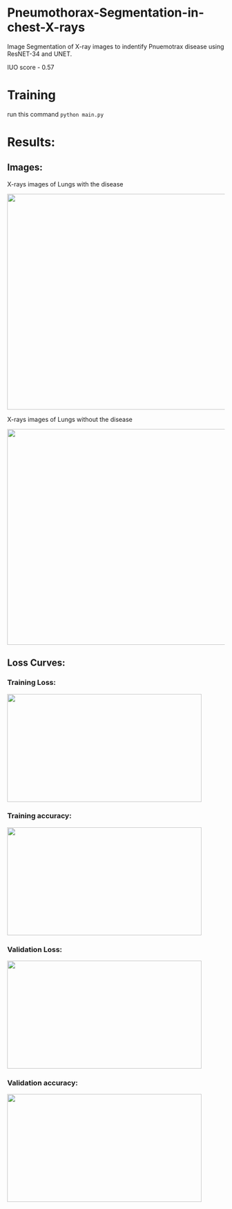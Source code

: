 # Pneumothorax-Segmentation-in-chest-X-rays

Image Segmentation of X-ray images to indentify Pnuemotrax  disease using ResNET-34 and UNET.

IUO score - 0.57

# Training 
run this command `python main.py`

# Results:

## Images:

X-rays images of Lungs with the disease

<img src="https://github.com/VIGNESHinZONE/Pneumothorax-Segmentation-in-chest-X-rays/blob/master/results/download.png" height="500" width="900">

X-rays images of Lungs without the disease

<img src="https://github.com/VIGNESHinZONE/Pneumothorax-Segmentation-in-chest-X-rays/blob/master/results/download%20(1).png" height="500" width="900">

## Loss Curves:

### Training Loss:

<img src="https://github.com/VIGNESHinZONE/Pneumothorax-Segmentation-in-chest-X-rays/blob/master/results/Training%20loss%20.svg?sanitize=true" height="250" width="450">


### Training accuracy:

<img src="https://github.com/VIGNESHinZONE/Pneumothorax-Segmentation-in-chest-X-rays/blob/master/results/Training%20accuracy%20%20(1).svg?sanitize=true" height="250" width="450">


### Validation Loss:

<img src="https://github.com/VIGNESHinZONE/Pneumothorax-Segmentation-in-chest-X-rays/blob/master/results/Validation%20loss%20.svg?sanitize=true" height="250" width="450">

### Validation accuracy:

<img src="https://github.com/VIGNESHinZONE/Pneumothorax-Segmentation-in-chest-X-rays/blob/master/results/Validation%20accuracy%20.svg?sanitize=true" height="250" width="450">

